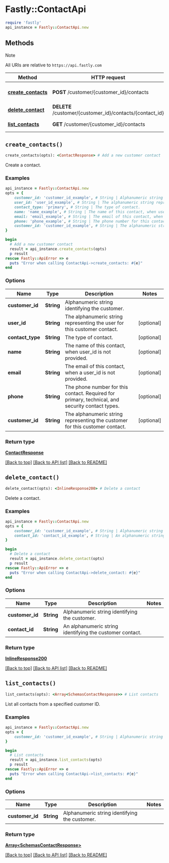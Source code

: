 # Fastly::ContactApi


```ruby
require 'fastly'
api_instance = Fastly::ContactApi.new
```

## Methods

> [!NOTE]
> All URIs are relative to `https://api.fastly.com`

Method | HTTP request | Description
------ | ------------ | -----------
[**create_contacts**](ContactApi.md#create_contacts) | **POST** /customer/{customer_id}/contacts | Add a new customer contact
[**delete_contact**](ContactApi.md#delete_contact) | **DELETE** /customer/{customer_id}/contacts/{contact_id} | Delete a contact
[**list_contacts**](ContactApi.md#list_contacts) | **GET** /customer/{customer_id}/contacts | List contacts


## `create_contacts()`

```ruby
create_contacts(opts): <ContactResponse> # Add a new customer contact
```

Create a contact.

### Examples

```ruby
api_instance = Fastly::ContactApi.new
opts = {
    customer_id: 'customer_id_example', # String | Alphanumeric string identifying the customer.
    user_id: 'user_id_example', # String | The alphanumeric string representing the user for this customer contact.
    contact_type: 'primary', # String | The type of contact.
    name: 'name_example', # String | The name of this contact, when user_id is not provided.
    email: 'email_example', # String | The email of this contact, when a user_id is not provided.
    phone: 'phone_example', # String | The phone number for this contact. Required for primary, technical, and security contact types.
    customer_id: 'customer_id_example', # String | The alphanumeric string representing the customer for this customer contact.
}

begin
  # Add a new customer contact
  result = api_instance.create_contacts(opts)
  p result
rescue Fastly::ApiError => e
  puts "Error when calling ContactApi->create_contacts: #{e}"
end
```

### Options

| Name | Type | Description | Notes |
| ---- | ---- | ----------- | ----- |
| **customer_id** | **String** | Alphanumeric string identifying the customer. |  |
| **user_id** | **String** | The alphanumeric string representing the user for this customer contact. | [optional] |
| **contact_type** | **String** | The type of contact. | [optional] |
| **name** | **String** | The name of this contact, when user_id is not provided. | [optional] |
| **email** | **String** | The email of this contact, when a user_id is not provided. | [optional] |
| **phone** | **String** | The phone number for this contact. Required for primary, technical, and security contact types. | [optional] |
| **customer_id** | **String** | The alphanumeric string representing the customer for this customer contact. | [optional] |

### Return type

[**ContactResponse**](ContactResponse.md)

[[Back to top]](#) [[Back to API list]](../../README.md#endpoints)
[[Back to README]](../../README.md)
## `delete_contact()`

```ruby
delete_contact(opts): <InlineResponse200> # Delete a contact
```

Delete a contact.

### Examples

```ruby
api_instance = Fastly::ContactApi.new
opts = {
    customer_id: 'customer_id_example', # String | Alphanumeric string identifying the customer.
    contact_id: 'contact_id_example', # String | An alphanumeric string identifying the customer contact.
}

begin
  # Delete a contact
  result = api_instance.delete_contact(opts)
  p result
rescue Fastly::ApiError => e
  puts "Error when calling ContactApi->delete_contact: #{e}"
end
```

### Options

| Name | Type | Description | Notes |
| ---- | ---- | ----------- | ----- |
| **customer_id** | **String** | Alphanumeric string identifying the customer. |  |
| **contact_id** | **String** | An alphanumeric string identifying the customer contact. |  |

### Return type

[**InlineResponse200**](InlineResponse200.md)

[[Back to top]](#) [[Back to API list]](../../README.md#endpoints)
[[Back to README]](../../README.md)
## `list_contacts()`

```ruby
list_contacts(opts): <Array<SchemasContactResponse>> # List contacts
```

List all contacts from a specified customer ID.

### Examples

```ruby
api_instance = Fastly::ContactApi.new
opts = {
    customer_id: 'customer_id_example', # String | Alphanumeric string identifying the customer.
}

begin
  # List contacts
  result = api_instance.list_contacts(opts)
  p result
rescue Fastly::ApiError => e
  puts "Error when calling ContactApi->list_contacts: #{e}"
end
```

### Options

| Name | Type | Description | Notes |
| ---- | ---- | ----------- | ----- |
| **customer_id** | **String** | Alphanumeric string identifying the customer. |  |

### Return type

[**Array&lt;SchemasContactResponse&gt;**](SchemasContactResponse.md)

[[Back to top]](#) [[Back to API list]](../../README.md#endpoints)
[[Back to README]](../../README.md)
